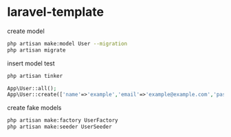 laravel-template
===

create model
```bash
php artisan make:model User --migration
php artisan migrate
```

insert model test
```bash
php artisan tinker
```

```php
App\User::all();
App\User::create(['name'=>'example','email'=>'example@example.com','password'=>'example']);

```

create fake models
```bash
php artisan make:factory UserFactory
php artisan make:seeder UserSeeder
```

